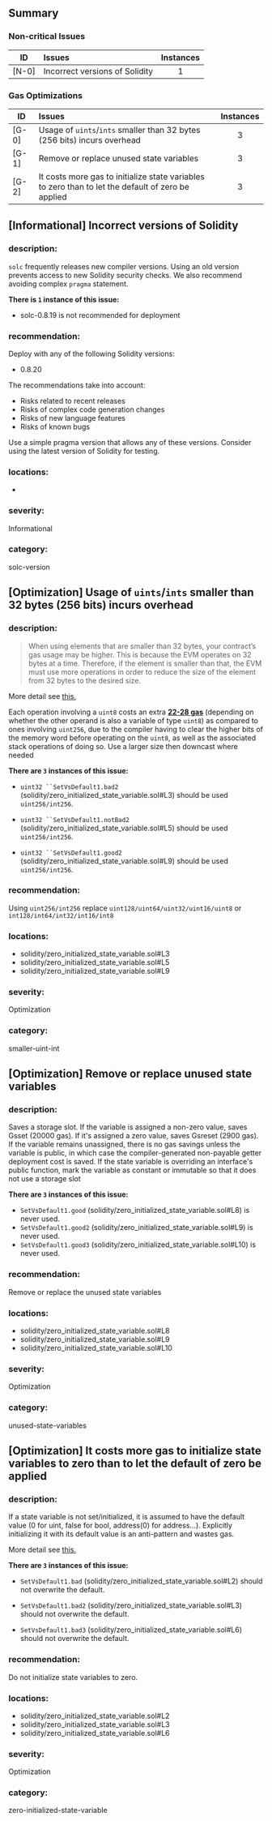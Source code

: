 ## Summary 

### Non-critical Issues

|ID|Issues|Instances|
|---|:---|:---:|
| [N-0] | Incorrect versions of Solidity | 1 |


### Gas Optimizations

|ID|Issues|Instances|
|---|:---|:---:|
| [G-0] | Usage of `uints`/`ints` smaller than 32 bytes (256 bits) incurs overhead | 3 |
| [G-1] | Remove or replace unused state variables | 3 |
| [G-2] | It costs more gas to initialize state variables to zero than to let the default of zero be applied | 3 |



## [Informational] Incorrect versions of Solidity

### description:

`solc` frequently releases new compiler versions. Using an old version prevents access to new Solidity security checks.
We also recommend avoiding complex `pragma` statement.

**There is `1` instance of this issue:**

- solc-0.8.19 is not recommended for deployment


### recommendation:

Deploy with any of the following Solidity versions:
- 0.8.20

The recommendations take into account:
- Risks related to recent releases
- Risks of complex code generation changes
- Risks of new language features
- Risks of known bugs

Use a simple pragma version that allows any of these versions.
Consider using the latest version of Solidity for testing.

### locations:
- 

### severity:
Informational

### category:
solc-version

## [Optimization] Usage of `uints`/`ints` smaller than 32 bytes (256 bits) incurs overhead

### description:

> When using elements that are smaller than 32 bytes, your contract’s gas usage may be higher. This is because the EVM operates on 32 bytes at a time. Therefore, if the element is smaller than that, the EVM must use more operations in order to reduce the size of the element from 32 bytes to the desired size.

More detail see [this.](https://docs.soliditylang.org/en/latest/internals/layout_in_storage.html)

Each operation involving a `uint8` costs an extra [**22-28 gas**](https://gist.github.com/0xxfu/3672fec07eb3031cd5da14ac015e04a1) (depending on whether the other operand is also a variable of type `uint8`) as compared to ones involving `uint256`, due to the compiler having to clear the higher bits of the memory word before operating on the `uint8`, as well as the associated stack operations of doing so. Use a larger size then downcast where needed


**There are `3` instances of this issue:**

- `uint32 ``SetVsDefault1.bad2` (solidity/zero_initialized_state_variable.sol#L3) should be used `uint256/int256`.

- `uint32 ``SetVsDefault1.notBad2` (solidity/zero_initialized_state_variable.sol#L5) should be used `uint256/int256`.

- `uint32 ``SetVsDefault1.good2` (solidity/zero_initialized_state_variable.sol#L9) should be used `uint256/int256`.


### recommendation:

Using `uint256/int256` replace `uint128/uint64/uint32/uint16/uint8` or `int128/int64/int32/int16/int8`


### locations:
- solidity/zero_initialized_state_variable.sol#L3
- solidity/zero_initialized_state_variable.sol#L5
- solidity/zero_initialized_state_variable.sol#L9

### severity:
Optimization

### category:
smaller-uint-int

## [Optimization] Remove or replace unused state variables

### description:

Saves a storage slot. If the variable is assigned a non-zero value, saves Gsset (20000 gas). If it's assigned a zero value, saves Gsreset (2900 gas). If the variable remains unassigned, there is no gas savings unless the variable is public, in which case the compiler-generated non-payable getter deployment cost is saved. If the state variable is overriding an interface's public function, mark the variable as constant or immutable so that it does not use a storage slot


**There are `3` instances of this issue:**

- `SetVsDefault1.good` (solidity/zero_initialized_state_variable.sol#L8) is never used.
- `SetVsDefault1.good2` (solidity/zero_initialized_state_variable.sol#L9) is never used.
- `SetVsDefault1.good3` (solidity/zero_initialized_state_variable.sol#L10) is never used.

### recommendation:

Remove or replace the unused state variables


### locations:
- solidity/zero_initialized_state_variable.sol#L8
- solidity/zero_initialized_state_variable.sol#L9
- solidity/zero_initialized_state_variable.sol#L10

### severity:
Optimization

### category:
unused-state-variables

## [Optimization] It costs more gas to initialize state variables to zero than to let the default of zero be applied

### description:

If a state variable is not set/initialized, 
it is assumed to have the default value (0 for uint, false for bool, address(0) for address…). 
Explicitly initializing it with its default value is an anti-pattern and wastes gas.

More detail see [this.](https://gist.github.com/0xxfu/b111e822aa4ee2e0f6bbaf2658818520)



**There are `3` instances of this issue:**

- `SetVsDefault1.bad` (solidity/zero_initialized_state_variable.sol#L2) should not overwrite the default.

- `SetVsDefault1.bad2` (solidity/zero_initialized_state_variable.sol#L3) should not overwrite the default.

- `SetVsDefault1.bad3` (solidity/zero_initialized_state_variable.sol#L6) should not overwrite the default.


### recommendation:

Do not initialize state variables to zero.


### locations:
- solidity/zero_initialized_state_variable.sol#L2
- solidity/zero_initialized_state_variable.sol#L3
- solidity/zero_initialized_state_variable.sol#L6

### severity:
Optimization

### category:
zero-initialized-state-variable
